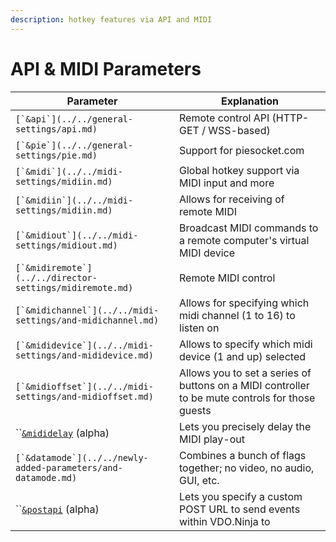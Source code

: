 ```yaml
---
description: hotkey features via API and MIDI
---
```


# API & MIDI Parameters

| Parameter                                                       | Explanation                                                                                     |
| --------------------------------------------------------------- | ----------------------------------------------------------------------------------------------- |
| ``[`&api`](../../general-settings/api.md)``                     | Remote control API (HTTP-GET / WSS-based)                                                       |
| ``[`&pie`](../../general-settings/pie.md)``                     | Support for piesocket.com                                                                       |
| ``[`&midi`](../../midi-settings/midiin.md)``                    | Global hotkey support via MIDI input and more                                                   |
| ``[`&midiin`](../../midi-settings/midiin.md)``                  | Allows for receiving of remote MIDI                                                             |
| ``[`&midiout`](../../midi-settings/midiout.md)``                | Broadcast MIDI commands to a remote computer's virtual MIDI device                              |
| ``[`&midiremote`](../../director-settings/midiremote.md)``      | Remote MIDI control                                                                             |
| ``[`&midichannel`](../../midi-settings/and-midichannel.md)``    | Allows for specifying which midi channel (1 to 16) to listen on                                 |
| ``[`&mididevice`](../../midi-settings/and-mididevice.md)``      | Allows to specify which midi device (1 and up) selected                                         |
| ``[`&midioffset`](../../midi-settings/and-midioffset.md)``      | Allows you to set a series of buttons on a MIDI controller to be mute controls for those guests |
| ``[`&mididelay`](and-mididelay-alpha.md) (alpha)                | Lets you precisely delay the MIDI play-out                                                      |
| ``[`&datamode`](../../newly-added-parameters/and-datamode.md)`` | Combines a bunch of flags together; no video, no audio, GUI, etc.                               |
| ``[`&postapi`](and-postapi-alpha.md) (alpha)                    | Lets you specify a custom POST URL to send events within VDO.Ninja to                           |

